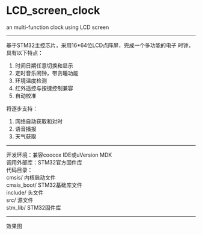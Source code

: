 # LCD_screen_clock
an multi-function clock using LCD screen

---

基于STM32主控芯片，采用16*64位LCD点阵屏，完成一个多功能的电子 时钟，具有以下特点：
1. 时间日期任意切换和显示
2. 定时音乐闹钟，带贪睡功能
3. 环境温度检测
4. 红外遥控与按键控制兼容
5. 自动校准

将逐步支持：
1. 网络自动获取和对时
2. 语音播报
3. 天气获取

---
开发环境：兼容coocox IDE或uVersion MDK  
调用外部库：STM32官方固件库  
代码目录：  
cmsis/    内核启动文件  
cmsis_boot/ STM32基础库文件  
include/    头文件  
src/    源文件    
stm_lib/    STM32固件库

---

效果图
